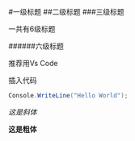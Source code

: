#一级标题
##二级标题
###三级标题

一共有6级标题

######六级标题

推荐用Vs Code

插入代码
```csharp
Console.WriteLine("Hello World");
```


*这是斜体*

**这是粗体**